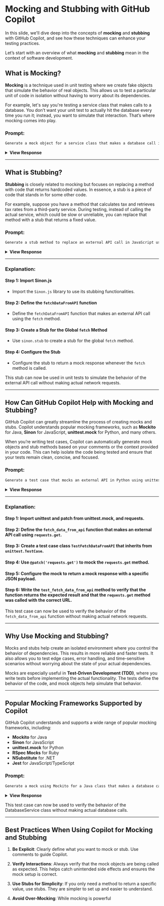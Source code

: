 # Mocking and Stubbing with GitHub Copilot

In this slide, we'll dive deep into the concepts of **mocking** and **stubbing** with GitHub Copilot, and see how these techniques can enhance your testing practices.

Let’s start with an overview of what **mocking** and **stubbing** mean in the context of software development.

## What is Mocking?

**Mocking** is a technique used in unit testing where we create fake objects that simulate the behavior of real objects. This allows us to test a particular unit of code in isolation without having to worry about its dependencies.

For example, let's say you're testing a service class that makes calls to a database. You don’t want your unit test to actually hit the database every time you run it; instead, you want to simulate that interaction. That’s where mocking comes into play.

### Prompt:
```markdown
Generate a mock object for a service class that makes a database call in Python using unittest.mock
```

<details>
<summary><strong>View Response</strong></summary>
<blockquote>

```python
import unittest
from unittest.mock import MagicMock

# Step 2: Define the service class
class DatabaseService:
    def get_data(self):
        # Simulate a database call
        pass

# Step 3: Create a mock object for the service class
mock_service = MagicMock(spec=DatabaseService)

# Step 4: Set up the mock to return a specific value
mock_service.get_data.return_value = {'id': 1, 'name': 'Test'}

# Example usage
if __name__ == "__main__":
    # This will print: {'id': 1, 'name': 'Test'}
    print(mock_service.get_data())
```

With GitHub Copilot, creating mock objects becomes much easier. Copilot can understand the context of your code and help you generate mock objects that align with your test scenarios.

</blockquote>
</details>

---

## What is Stubbing?

**Stubbing** is closely related to mocking but focuses on replacing a method with code that returns hardcoded values. In essence, a stub is a piece of code that stands in for some other code.

For example, suppose you have a method that calculates tax and retrieves tax rates from a third-party service. During testing, instead of calling the actual service, which could be slow or unreliable, you can replace that method with a stub that returns a fixed value.

### Prompt:
```markdown
Generate a stub method to replace an external API call in JavaScript using Sinon.js
```

<details>
<summary><strong>View Response</strong></summary>
<blockquote>

```javascript
// Step 1: Import Sinon.js
const sinon = require('sinon');

// Step 2: Define the function that makes the external API call
function fetchDataFromAPI() {
    // Simulate an external API call
    return fetch('https://api.example.com/data')
        .then(response => response.json());
}

// Step 3: Use Sinon.js to create a stub for the API call method
const fetchStub = sinon.stub(global, 'fetch');

// Step 4: Set up the stub to return a specific value
const mockResponse = new Response(JSON.stringify({ id: 1, name: 'Test' }), {
    status: 200,
    headers: { 'Content-type': 'application/json' }
});
fetchStub.returns(Promise.resolve(mockResponse));

// Example usage
fetchDataFromAPI().then(data => {
    // This will print: { id: 1, name: 'Test' }
    console.log(data);
});

// Restore the original fetch method after the test
fetchStub.restore();
```
</blockquote>
</details>

---

### Explanation:
#### Step 1: Import Sinon.js
- Import the `Sinon.js` library to use its stubbing functionalities.

#### Step 2: Define the `fetchDataFromAPI` function
- Define the `fetchDataFromAPI` function that makes an external API call using the `fetch` method.

#### Step 3: Create a Stub for the Global `fetch` Method
- Use `sinon.stub` to create a stub for the global `fetch` method.

#### Step 4: Configure the Stub
- Configure the stub to return a mock response whenever the `fetch` method is called.

This stub can now be used in unit tests to simulate the behavior of the external API call without making actual network requests.

---

## How Can GitHub Copilot Help with Mocking and Stubbing?

GitHub Copilot can greatly streamline the process of creating mocks and stubs. Copilot understands popular mocking frameworks, such as **Mockito** for Java, **Sinon** for JavaScript, **unittest.mock** for Python, and many others.

When you’re writing test cases, Copilot can automatically generate mock objects and stub methods based on your comments or the context provided in your code. This can help isolate the code being tested and ensure that your tests remain clean, concise, and focused.

### Prompt:
```markdown
Generate a test case that mocks an external API in Python using unittest.mock
```

<details>
<summary><strong>View Response</strong></summary>
<blockquote>

```python
import unittest
from unittest.mock import patch
import requests

# Step 2: Define the function that makes the external API call
def fetch_data_from_api(url):
    response = requests.get(url)
    return response.json()

# Step 3: Create a test case class using unittest.TestCase
class TestFetchDataFromAPI(unittest.TestCase):

    # Step 4: Use unittest.mock.patch to mock the external API call
    @patch('requests.get')
    def test_fetch_data_from_api(self, mock_get):
        # Step 5: Set up the mock to return a specific value
        mock_response = unittest.mock.Mock()
        mock_response.json.return_value = {'id': 1, 'name': 'Test'}
        mock_get.return_value = mock_response

        # Call the function
        result = fetch_data_from_api('https://api.example.com/data')

        # Step 6: Write the test method to verify the behavior
        self.assertEqual(result, {'id': 1, 'name': 'Test'})
        mock_get.assert_called_once_with('https://api.example.com/data')

# Run the tests
if __name__ == '__main__':
    unittest.main()
```
</blockquote>
</details>

---

### Explanation:
#### Step 1: Import unittest and patch from unittest.mock, and requests.
#### Step 2: Define the `fetch_data_from_api` function that makes an external API call using `requests.get`.
#### Step 3: Create a test case class `TestFetchDataFromAPI` that inherits from `unittest.TestCase`.
#### Step 4: Use `@patch('requests.get')` to mock the `requests.get` method.
#### Step 5: Configure the mock to return a mock response with a specific JSON payload.
#### Step 6: Write the `test_fetch_data_from_api` method to verify that the function returns the expected result and that the `requests.get` method was called with the correct URL.

This test case can now be used to verify the behavior of the `fetch_data_from_api` function without making actual network requests.

---

## Why Use Mocking and Stubbing?

Mocks and stubs help create an isolated environment where you control the behavior of dependencies. This results in more reliable and faster tests. It also allows you to test edge cases, error handling, and time-sensitive scenarios without worrying about the state of your actual dependencies.

Mocks are especially useful in **Test-Driven Development (TDD)**, where you write tests before implementing the actual functionality. The tests define the behavior of the code, and mock objects help simulate that behavior.

---

## Popular Mocking Frameworks Supported by Copilot

GitHub Copilot understands and supports a wide range of popular mocking frameworks, including:

- **Mockito** for Java
- **Sinon** for JavaScript
- **unittest.mock** for Python
- **RSpec Mocks** for Ruby
- **NSubstitute** for .NET
- **Jest** for JavaScript/TypeScript

### Prompt:
```markdown
Generate a mock using Mockito for a Java class that makes a database call
```

<details>
<summary><strong>View Response</strong></summary>
<blockquote>

```java
import static org.mockito.Mockito.*;
import static org.junit.Assert.*;
import org.junit.Before;
import org.junit.Test;
import org.mockito.Mock;
import org.mockito.MockitoAnnotations;

public class DatabaseServiceTest {

    @Mock
    private DatabaseService databaseService;

    @Before
    public void setUp() {
        MockitoAnnotations.openMocks(this);
    }

    @Test
    public void testGetData() {
        // Step 5: Set up the mock to return a specific value
        when(databaseService.getData()).thenReturn("Mock Data");

        // Call the method
        String result = databaseService.getData();

        // Step 6: Write the test method to verify the behavior
        assertEquals("Mock Data", result);
    }
}
```
</blockquote>
</details>

This test case can now be used to verify the behavior of the DatabaseService class without making actual database calls.

---

## Best Practices When Using Copilot for Mocking and Stubbing

1. **Be Explicit**: Clearly define what you want to mock or stub. Use comments to guide Copilot.
   
2. **Verify Interactions**: Always verify that the mock objects are being called as expected. This helps catch unintended side effects and ensures the mock setup is correct.
   
3. **Use Stubs for Simplicity**: If you only need a method to return a specific value, use stubs. They are simpler to set up and easier to understand.
   
4. **Avoid Over-Mocking**: While mocking is powerful
